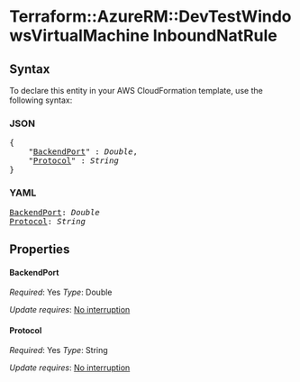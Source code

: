 # Terraform::AzureRM::DevTestWindowsVirtualMachine InboundNatRule

## Syntax

To declare this entity in your AWS CloudFormation template, use the following syntax:

### JSON

<pre>
{
    "<a href="#backendport" title="BackendPort">BackendPort</a>" : <i>Double</i>,
    "<a href="#protocol" title="Protocol">Protocol</a>" : <i>String</i>
}
</pre>

### YAML

<pre>
<a href="#backendport" title="BackendPort">BackendPort</a>: <i>Double</i>
<a href="#protocol" title="Protocol">Protocol</a>: <i>String</i>
</pre>

## Properties

#### BackendPort

_Required_: Yes
_Type_: Double

_Update requires_: [No interruption](https://docs.aws.amazon.com/AWSCloudFormation/latest/UserGuide/using-cfn-updating-stacks-update-behaviors.html#update-no-interrupt)

#### Protocol

_Required_: Yes
_Type_: String

_Update requires_: [No interruption](https://docs.aws.amazon.com/AWSCloudFormation/latest/UserGuide/using-cfn-updating-stacks-update-behaviors.html#update-no-interrupt)

